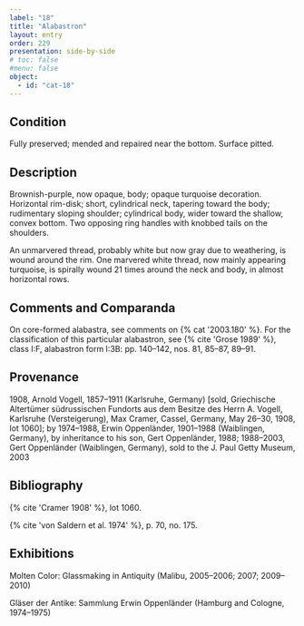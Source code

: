 ```yaml
---
label: "18"
title: "Alabastron"
layout: entry
order: 229
presentation: side-by-side
# toc: false
#menu: false 
object:
  - id: "cat-18"
---
```


## Condition

Fully preserved; mended and repaired near the bottom. Surface pitted.

## Description

Brownish-purple, now opaque, body; opaque turquoise decoration. Horizontal rim-disk; short, cylindrical neck, tapering toward the body; rudimentary sloping shoulder; cylindrical body, wider toward the shallow, convex bottom. Two opposing ring handles with knobbed tails on the shoulders.

An unmarvered thread, probably white but now gray due to weathering, is wound around the rim. One marvered white thread, now mainly appearing turquoise, is spirally wound 21 times around the neck and body, in almost horizontal rows.

## Comments and Comparanda

On core-formed alabastra, see comments on {% cat '2003.180' %}. For the classification of this particular alabastron, see {% cite 'Grose 1989' %}, class I:F, alabastron form I:3B: pp. 140–142, nos. 81, 85–87, 89–91.

## Provenance

1908, Arnold Vogell, 1857–1911 (Karlsruhe, Germany) [sold, Griechische Altertümer südrussischen Fundorts aus dem Besitze des Herrn A. Vogell, Karlsruhe (Versteigerung), Max Cramer, Cassel, Germany, May 26–30, 1908, lot 1060]; by 1974–1988, Erwin Oppenländer, 1901–1988 (Waiblingen, Germany), by inheritance to his son, Gert Oppenländer, 1988; 1988–2003, Gert Oppenländer (Waiblingen, Germany), sold to the J. Paul Getty Museum, 2003

## Bibliography

{% cite 'Cramer 1908' %}, lot 1060.

{% cite 'von Saldern et al. 1974' %}, p. 70, no. 175.

## Exhibitions

Molten Color: Glassmaking in Antiquity (Malibu, 2005–2006; 2007; 2009–2010)

Gläser der Antike: Sammlung Erwin Oppenländer (Hamburg and Cologne, 1974–1975)
